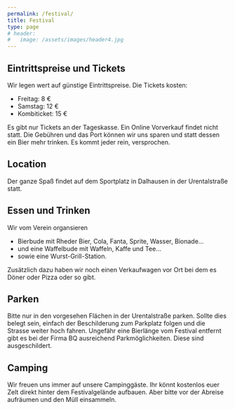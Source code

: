 ```yaml
---
permalink: /festival/
title: Festival
type: page
# header:
#   image: /assets/images/header4.jpg
---
```


<!-- ![Logo]({{site.url}}{{site.baseurl}}/assets/images/logo_vermuku.png) -->

<!-- Download folgt, wenn die Zeiten fest stehen. -->


## Eintrittspreise und Tickets

Wir legen wert auf günstige Eintrittspreise. Die Tickets kosten:
- Freitag: 8 €
- Samstag: 12 €
- Kombiticket: 15 €

Es gibt nur Tickets an der Tageskasse. Ein Online Vorverkauf findet nicht statt. Die Gebühren und das Port können wir uns sparen und statt dessen ein Bier mehr trinken. Es kommt jeder rein, versprochen.

## Location

Der ganze Spaß findet auf dem Sportplatz in Dalhausen in der Urentalstraße statt. 


## Essen und Trinken

Wir vom Verein organsieren
- Bierbude mit Rheder Bier, Cola, Fanta, Sprite, Wasser, Bionade...
- und eine Waffelbude mit Waffeln, Kaffe und Tee...
- sowie eine Wurst-Grill-Station.

Zusätzlich dazu haben wir noch einen Verkaufwagen vor Ort bei dem es Döner oder Pizza oder so gibt.

## Parken

Bitte nur in den vorgesehen Flächen in der Urentalstraße parken. Sollte dies belegt sein, einfach der Beschilderung zum Parkplatz folgen und die Strasse weiter hoch fahren. Ungefähr eine Bierlänge vom Festival entfernt gibt es bei der Firma BQ ausreichend Parkmöglichkeiten. Diese sind ausgeschildert.

## Camping

Wir freuen uns immer auf unsere Campinggäste. Ihr könnt kostenlos euer Zelt direkt hinter dem Festivalgelände aufbauen. Aber bitte vor der Abreise aufräumen und den Müll einsammeln.
